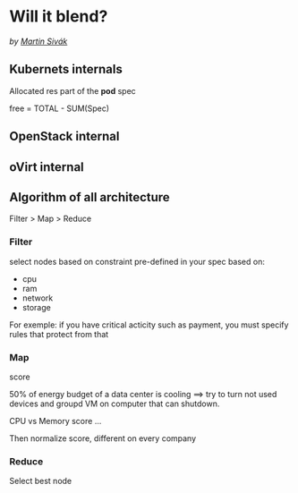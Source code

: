 # Will it blend?

*by [Martin Sivák](https://github.com/MarSik)*

## Kubernets internals

Allocated res part of the **pod** spec

free = TOTAL - SUM(Spec)

## OpenStack internal

## oVirt internal

## Algorithm of all architecture

Filter > Map > Reduce

### Filter

select nodes based on constraint pre-defined in your spec
based on:
- cpu
- ram
- network
- storage

For exemple: if you have critical acticity such as payment, you must specify rules that protect from that

### Map

score

50% of energy budget of a data center is cooling ==> try to turn not used devices and groupd VM on computer that can shutdown.

CPU vs Memory score
...

Then normalize score, different on every company

### Reduce

Select best node


